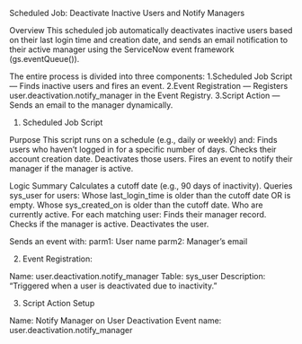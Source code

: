 Scheduled Job: Deactivate Inactive Users and Notify Managers

Overview
This scheduled job automatically deactivates inactive users based on their last login time and creation date, and sends an email notification to their active manager using the ServiceNow event framework (gs.eventQueue()).

The entire process is divided into three components:
1.Scheduled Job Script — Finds inactive users and fires an event.
2.Event Registration — Registers user.deactivation.notify_manager in the Event Registry.
3.Script Action — Sends an email to the manager dynamically.

1. Scheduled Job Script

Purpose
This script runs on a schedule (e.g., daily or weekly) and:
Finds users who haven’t logged in for a specific number of days.
Checks their account creation date.
Deactivates those users.
Fires an event to notify their manager if the manager is active.

Logic Summary
Calculates a cutoff date (e.g., 90 days of inactivity).
Queries sys_user for users:
Whose last_login_time is older than the cutoff date OR is empty.
Whose sys_created_on is older than the cutoff date.
Who are currently active.
For each matching user:
    Finds their manager record.
    Checks if the manager is active.
    Deactivates the user.

Sends an event with:
    parm1: User name
    parm2: Manager’s email

2. Event Registration:

Name: user.deactivation.notify_manager
Table: sys_user
Description: “Triggered when a user is deactivated due to inactivity.”

3. Script Action Setup

Name: Notify Manager on User Deactivation
Event name: user.deactivation.notify_manager
